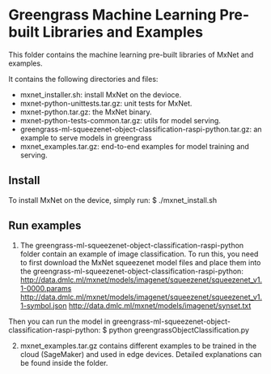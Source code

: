 Greengrass Machine Learning Pre-built Libraries and Examples
================
This folder contains the machine learning pre-built libraries of MxNet and
examples. 

It contains the following directories and files:

* mxnet_installer.sh: install MxNet on the devioce.
* mxnet-python-unittests.tar.gz: unit tests for MxNet.
* mxnet-python.tar.gz: the MxNet binary.
* mxnet-python-tests-common.tar.gz: utils for model serving.
* greengrass-ml-squeezenet-object-classification-raspi-python.tar.gz: an example to 
serve models in greengrass
* mxnet_examples.tar.gz: end-to-end examples for model training and serving.

## Install

To install MxNet on the device, simply run:
  $ ./mxnet_install.sh

## Run examples

1. The greengrass-ml-squeezenet-object-classification-raspi-python folder contain an
example of image classification. To run this, you need to first download the MxNet
squeezenet model files and place them into the 
greengrass-ml-squeezenet-object-classification-raspi-python:
  http://data.dmlc.ml/mxnet/models/imagenet/squeezenet/squeezenet_v1.1-0000.params
  http://data.dmlc.ml/mxnet/models/imagenet/squeezenet/squeezenet_v1.1-symbol.json
  http://data.dmlc.ml/mxnet/models/imagenet/synset.txt

  Then you can run the model in greengrass-ml-squeezenet-object-classification-raspi-python:
  $ python greengrassObjectClassification.py

2. mxnet_examples.tar.gz contains different examples to be trained in the cloud
(SageMaker) and used in edge devices. Detailed explanations can be found inside
the folder.
